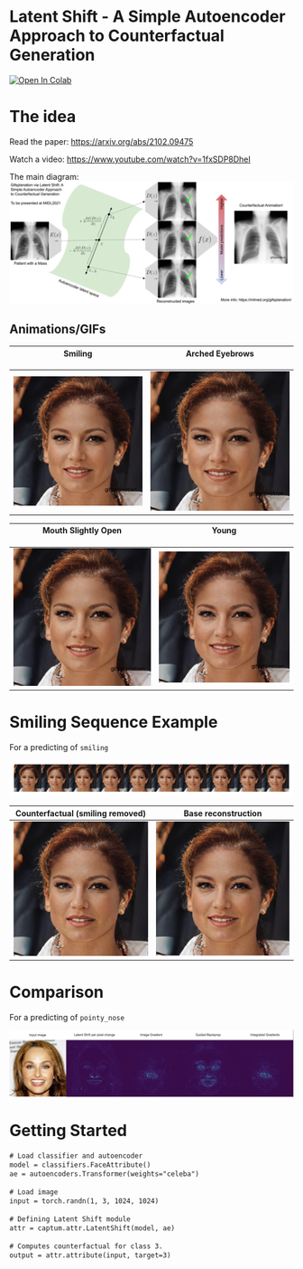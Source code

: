 # Latent Shift - A Simple Autoencoder Approach to Counterfactual Generation


[![Open In Colab](https://colab.research.google.com/assets/colab-badge.svg)](https://colab.research.google.com/github/ieee8023/latentshift/blob/main/example.ipynb)

# The idea

Read the paper: https://arxiv.org/abs/2102.09475

Watch a video: https://www.youtube.com/watch?v=1fxSDP8DheI

The main diagram:
![latentshift.gif](docs/latentshift.gif)


## Animations/GIFs

| Smiling <img width="5000" height="1">| Arched Eyebrows<img width="5000" height="1">|
| ----------- | ----------- |
| <img src="docs/smiling.gif" width="100%"> |  <img src="docs/arched_eyebrows.gif" width="100%"> | 

|Mouth Slightly Open <img width="5000" height="1"> | Young <img width="5000" height="1"> |
| ----------- | ----------- |
| <img src="docs/mouth_slightly_open.gif" width="100%"> |  <img src="docs/young.gif" width="100%"> | 

# Smiling Sequence Example

For a predicting of `smiling`

![gen_sequence.png](docs/gen_sequence.png)

| Counterfactual (smiling removed) | Base reconstruction |
| ----------- | ----------- |
| ![gen_bigg_cf.png](docs/gen_big_cf.png) | ![gen_bigg_base.png](docs/gen_big_base.png)  |





















  
# Comparison

For a predicting of `pointy_nose`

![comparison.png](docs/comparison.png)

# Getting Started

```python3
# Load classifier and autoencoder
model = classifiers.FaceAttribute()
ae = autoencoders.Transformer(weights="celeba")

# Load image
input = torch.randn(1, 3, 1024, 1024)

# Defining Latent Shift module
attr = captum.attr.LatentShift(model, ae)

# Computes counterfactual for class 3.
output = attr.attribute(input, target=3)
```
